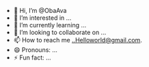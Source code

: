 - 👋 Hi, I’m @ObaAva
- 👀 I’m interested in ...
- 🌱 I’m currently learning ...
- 💞️ I’m looking to collaborate on ...
- 📫 How to reach me ..Helloworld@gmail.com.
- 😄 Pronouns: ...
- ⚡ Fun fact: ...

<!---
ObaAva/ObaAva is a ✨ special ✨ repository because its `README.md` (this file) appears on your GitHub profile.
You can click the Preview link to take a look at your changes.
--->
